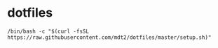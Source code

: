 # dotfiles
`/bin/bash -c "$(curl -fsSL https://raw.githubusercontent.com/mdt2/dotfiles/master/setup.sh)"`
